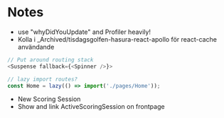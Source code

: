 # Notes

- use "whyDidYouUpdate" and Profiler heavily!
- Kolla i \_Archived/tisdagsgolfen-hasura-react-apollo för react-cache användande

```javascript
// Put around routing stack
<Suspense fallback={<Spinner />}>
```

```javascript
// lazy import routes?
const Home = lazy(() => import('./pages/Home'));
```

- New Scoring Session
- Show and link ActiveScoringSession on frontpage
